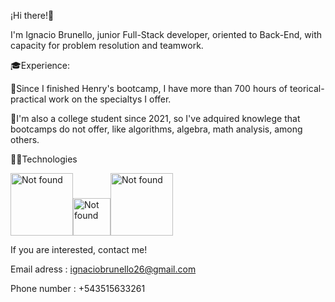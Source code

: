 ¡Hi there!👋

I'm Ignacio Brunello, junior Full-Stack developer, oriented to Back-End, with capacity for problem resolution and teamwork.

🎓Experience:

🔹Since I finished Henry's bootcamp, I have more than 700 hours of teorical-practical work on the specialtys I offer.

🔹I'm also a college student since 2021, so I've adquired knowlege that bootcamps do not offer, like algorithms, algebra, math analysis, among others.

👨‍💻Technologies

<img src="https://reactjs.org/logo-og.png" alt="Not found" style="display: inline-block; margin: 0 auto; width:100px"/><img src="https://upload.wikimedia.org/wikipedia/commons/thumb/9/99/Unofficial_JavaScript_logo_2.svg/1200px-Unofficial_JavaScript_logo_2.svg.png" alt="Not found" style="display: inline-block; margin: 0 auto; width:60px"/><img src="https://digital55.com/wp-content/uploads/2022/01/Cuando_y_por_que_debo_usar_redux_en_mis_proyectos_frontend.jpg" alt="Not found" style="display: inline-block; margin: 0 auto; width:100px"/>

If you are interested, contact me!

Email adress : ignaciobrunello26@gmail.com

Phone number : +543515633261
